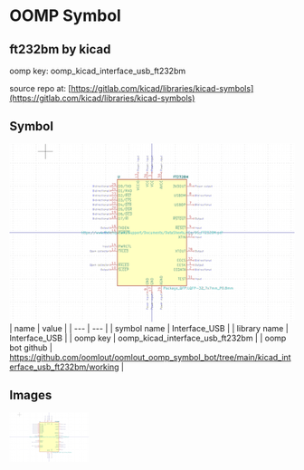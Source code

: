 # OOMP Symbol  
## ft232bm  by kicad  
  
oomp key: oomp_kicad_interface_usb_ft232bm  
  
source repo at: [https://gitlab.com/kicad/libraries/kicad-symbols](https://gitlab.com/kicad/libraries/kicad-symbols)  
## Symbol  
  
[![working.png](working_600.png)](working.png)  
| name | value | 
| --- | --- | 
| symbol name | Interface_USB | 
| library name | Interface_USB | 
| oomp key | oomp_kicad_interface_usb_ft232bm | 
| oomp bot github | https://github.com/oomlout/oomlout_oomp_symbol_bot/tree/main/kicad_interface_usb_ft232bm/working | 
## Images  
  
[![working.png](working_140.png)](working.png)  
